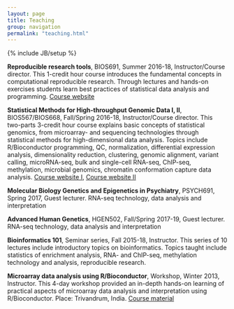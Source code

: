 ```yaml
---
layout: page
title: Teaching
group: navigation
permalink: "teaching.html"
---
```

{% include JB/setup %}


**Reproducible research tools**,	BIOS691, Summer 2016-18,	Instructor/Course director. This 1-credit hour course introduces the fundamental concepts in computational reproducible research. Through lectures and hands-on exercises students learn best practices of statistical data analysis and programming. [Course website](https://mdozmorov.github.io/BIOS691.2018/)

**Statistical Methods for High-throughput Genomic Data I, II**,	BIOS567/BIOS668, Fall/Spring 2016-18,	Instructor/Course director. This two-parts 3-credit hour course explains basic concepts of statistical genomics, from microarray- and sequencing technologies through statistical methods for high-dimensional data analysis. Topics include R/Bioconductor programming, QC, normalization, differential expression analysis, dimensionality reduction, clustering, genomic alignment, variant calling, microRNA-seq, bulk and single-cell RNA-seq, ChIP-seq, methylation, microbial genomics, chromatin conformation capture data analysis. [Course website I](https://mdozmorov.github.io/BIOS567.2018/), [Course website II](https://mdozmorov.github.io/BIOS668.2018/)

**Molecular Biology Genetics and Epigenetics in Psychiatry**,	PSYCH691, Spring 2017,	Guest lecturer. RNA-seq technology, data analysis and interpretation

**Advanced Human Genetics**, HGEN502, Fall/Spring 2017-19,	Guest lecturer. RNA-seq technology, data analysis and interpretation

**Bioinformatics 101**,	Seminar series, Fall 2015-18,	Instructor. This series of 10 lectures include introductory topics on bioinformatics. Topics taught include statistics of enrichment analysis, RNA- and ChIP-seq, methylation technology and analysis, reproducible research.

**Microarray data analysis using R/Bioconductor**,	Workshop, Winter 2013,	Instructor. This 4-day workshop provided an in-depth hands-on learning of practical aspects of microarray data analysis and interpretation using R/Bioconductor. Place: Trivandrum, India. [Course material](https://github.com/mdozmorov/ci-workshop)
